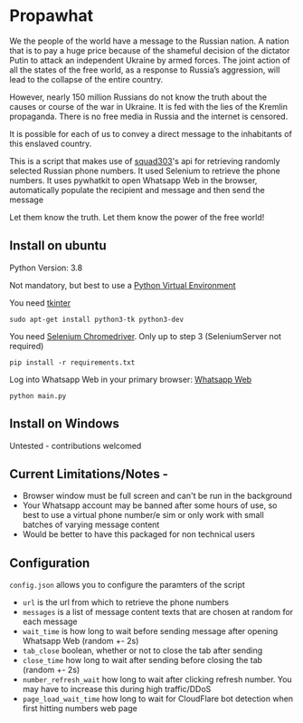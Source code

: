 # Propawhat

We the people of the world have a message to the Russian nation.
A nation that is to pay a huge price because of the shameful decision of the dictator Putin to attack an independent Ukraine by armed forces. The joint action of all the states of the free world, as a response to Russia’s aggression, will lead to the collapse of the entire country.

However, nearly 150 million Russians do not know the truth about the causes or course of the war in Ukraine. It is fed with the lies of the Kremlin propaganda. There is no free media in Russia and the internet is censored.

It is possible for each of us to convey a direct message to the inhabitants of this enslaved country.

This is a script that makes use of [squad303](https://twitter.com/squad3o3)'s api for retrieving randomly selected Russian phone numbers. 
It used Selenium to retrieve the phone numbers.
It uses pywhatkit to open Whatsapp Web in the browser, automatically populate the recipient and message and then send the message

Let them know the truth. Let them know the power of the free world!

## Install on ubuntu
Python Version: 3.8

Not mandatory, but best to use a [Python Virtual Environment](https://docs.python.org/3.8/library/venv.html)

You need [tkinter](https://docs.python.org/3/library/tkinter.html)

`sudo apt-get install python3-tk python3-dev`

You need [Selenium Chromedriver](https://tecadmin.net/setup-selenium-chromedriver-on-ubuntu/). Only up to step 3 
(SeleniumServer not required)

`pip install -r requirements.txt`

Log into Whatsapp Web in your primary browser: [Whatsapp Web](https://web.whatsapp.com/)

`python main.py`

## Install on Windows
Untested - contributions welcomed

## Current Limitations/Notes - 
- Browser window must be full screen and can't be run in the background
- Your Whatsapp account may be banned after some hours of use, so best to use a virtual phone number/e sim or only work with small batches of varying message content
- Would be better to have this packaged for non technical users

## Configuration
`config.json` allows you to configure the paramters of the script
- `url` is the url from which to retrieve the phone numbers
- `messages` is a list of message content texts that are chosen at random for each message
- `wait_time` is how long to wait before sending message after opening Whatsapp Web (random +- 2s)
- `tab_close` boolean, whether or not to close the tab after sending
- `close_time` how long to wait after sending before closing the tab (random +- 2s)
- `number_refresh_wait` how long to wait after clicking refresh number. You may have to increase this during high traffic/DDoS
- `page_load_wait_time` how long to wait for CloudFlare bot detection when first hitting numbers web page




